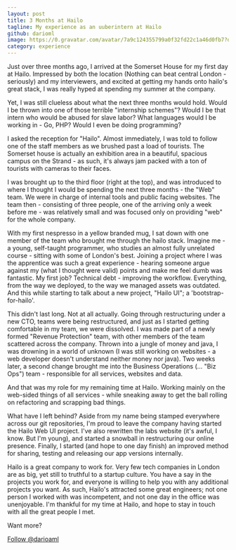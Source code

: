 ```yaml
---
layout: post
title: 3 Months at Hailo
tagline: My experience as an uuberintern at Hailo
github: darioml
image: https://0.gravatar.com/avatar/7a9c124355799a0f32fd22c1a46d0fb7?d=https%3A%2F%2Fidenticons.github.com%2Fdbc04841538ba5be0e1da58be792a4cf.png
category: experience
---
```


Just over three months ago, I arrived at the Somerset House for my first day at Hailo. Impressed by both the location (Nothing can beat central London - seriously) and my interviewers, and excited at getting my hands onto hailo's great stack, I was really hyped at spending my summer at the company.

Yet, I was still clueless about what the next three months would hold. Would I be thrown into one of those terrible "internship schemes"? Would I be that intern who would be abused for slave labor? What languages would I be working in - Go, PHP? Would I even be doing programming? 

I asked the reception for "Hailo". Almost immediately, I was told to follow one of the staff members as we brushed past a load of tourists. The Somerset house is actually an exhibition area in a beautiful, spacious campus on the Strand - as such, it's always jam packed with a ton of tourists with cameras to their faces.

I was brought up to the third floor (right at the top), and was introduced to where I thought I would be spending the next three months - the "Web" team. We were in charge of internal tools and public facing websites. The team then - consisting of three people, one of the arriving only a week before me - was relatively small and was focused only on providing "web" for the whole company.

With my first nespresso in a yellow branded mug, I sat down with one member of the team who brought me through the hailo stack. Imagine me - a young, self-taught programmer, who studies an almost fully unrelated course - sitting with some of London's best. Joining a project where I was the apprentice was such a great experience - hearing someone argue against my (what I thought were valid) points and make me feel dumb was fantastic. My first job? Technical debt - improving the workflow. Everything, from the way we deployed, to the way we managed assets was outdated. And this while starting to talk about a new project, "Hailo UI"; a 'bootstrap-for-hailo'.

This didn't last long. Not at all actually. Going through restructuring under a new CTO, teams were being restructured, and just as I started getting comfortable in my team, we were dissolved. I was made part of a newly formed "Revenue Protection" team, with other members of the team scattered across the company. Thrown into a jungle of money and java, I was drowning in a world of unknown (I was still working on websites - a web developer doesn't understand neither money nor java). Two weeks later, a second change brought me into the Business Operations (... "Biz Ops") team - responsible for all services, websites and data.

And that was my role for my remaining time at Hailo. Working mainly on the web-sided things of all services - while sneaking away to get the ball rolling on refactoring and scrapping bad things.

What have I left behind? Aside from my name being stamped everywhere across our git repositories, I'm proud to leave the company having started the Hailo Web UI project. I've also rewritten the labs website (it's awful, I know. But I'm young), and started a snowball in restructuring our online presence. Finally, I started (and hope to one day finish) an improved method for sharing, testing and releasing our app versions internally.

Hailo is a great company to work for. Very few tech companies in London are as big, yet still to truthful to a startup culture. You have a say in the projects you work for, and everyone is willing to help you with any additional projects you want. As such, Hailo's attracted some great engineers; not one person I worked with was incompetent, and not one day in the office was unenjoyable.
I'm thankful for my time at Hailo, and hope to stay in touch with all the great people I met.

Want more?

<a href="https://twitter.com/darioaml" class="twitter-follow-button" data-show-count="false" data-size="large" data-dnt="true">Follow @darioaml</a>
<script>!function(d,s,id){var js,fjs=d.getElementsByTagName(s)[0],p=/^http:/.test(d.location)?'http':'https';if(!d.getElementById(id)){js=d.createElement(s);js.id=id;js.src=p+'://platform.twitter.com/widgets.js';fjs.parentNode.insertBefore(js,fjs);}}(document, 'script', 'twitter-wjs');</script>